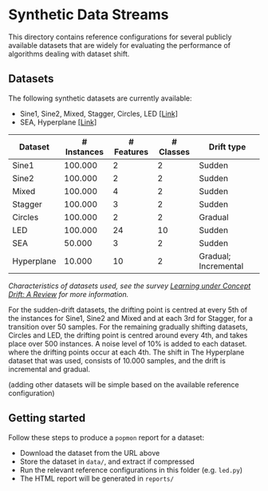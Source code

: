 # Synthetic Data Streams

This directory contains reference configurations for several publicly available datasets that are widely for evaluating 
the performance of algorithms dealing with dataset shift.

## Datasets

The following synthetic datasets are currently available:
- Sine1, Sine2, Mixed, Stagger, Circles, LED [[Link]](https://github.com/alipsgh/data-streams)  
- SEA, Hyperplane [[Link]](https://www.win.tue.nl/~mpechen/data/DriftSets/)

| Dataset    | # Instances | # Features | # Classes | Drift type           |
|------------|-------------|------------|-----------|----------------------|
| Sine1      | 100.000     | 2          | 2         | Sudden               |
| Sine2      | 100.000     | 2          | 2         | Sudden               |
| Mixed      | 100.000     | 4          | 2         | Sudden               |
| Stagger    | 100.000     | 3          | 2         | Sudden               |
| Circles    | 100.000     | 2          | 2         | Gradual              |
| LED        | 100.000     | 24         | 10        | Sudden               |
| SEA        | 50.000      | 3          | 2         | Sudden               |
| Hyperplane | 10.000      | 10         | 2         | Gradual; Incremental |

_Characteristics of datasets used, see the survey [Learning under Concept Drift: A Review](https://arxiv.org/pdf/2004.05785.pdf) for more information._

For the sudden-drift datasets, the drifting point is centred at every 5th of the instances for Sine1, Sine2 and Mixed and at each 3rd for Stagger, for a transition over 50 samples. 
For the remaining gradually shifting datasets, Circles and LED, the drifting point is centred around every 4th, and takes place over 500 instances. 
A noise level of 10\% is added to each dataset. 
 where the drifting points occur at each 4th. 
The shift in The Hyperplane dataset that was used, consists of 10.000 samples, and the drift is incremental and gradual.

(adding other datasets will be simple based on the available reference configuration)

## Getting started

Follow these steps to produce a `popmon` report for a dataset:

- Download the dataset from the URL above
- Store the dataset in `data/`, and extract if compressed
- Run the relevant reference configurations in this folder (e.g. `led.py`)
- The HTML report will be generated in `reports/`